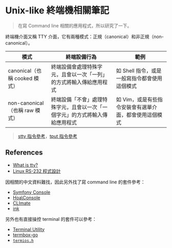 # Unix-like 終端機相關筆記

> 在寫 Command line 相關的應用程式，所以研究了一下。

終端機介面又稱 TTY 介面，它有兩種模式：正規（canonical）和非正規（non-canonical）。

| 模式 | 終端設備行為 | 範例 |
| --- | --- | --- |
| canonical（也稱 cooked 模式） | 終端設備會處理特殊字元，且會以一次「一列」的方式將輸入傳給應用程式 | 如 Shell 指令，或是一般寫指令都會使用這個模式 |
| non-canonical（也稱 raw 模式） | 終端設備「不會」處理特殊字元，且會以一次「一個字元」的方式將輸入傳給應用程式 | 如 Vim，或是有些指令安裝會有選單介面，都會使用這個模式 |

> [stty 指令參考](https://codingstandards.iteye.com/blog/826924)，[tput 指令參考](https://blog.csdn.net/fdipzone/article/details/9993961)

## References

* [What is tty?](https://flykof.pixnet.net/blog/post/24277709-%5B%E8%BD%89%E8%BC%89%E6%95%B4%E7%90%86%5Dwhat-is-tty%3F)
* [Linux RS-232 程式設計](https://blog.xuite.net/uwlib_mud/twblog/108242774-Linux+RS-232+%E7%A8%8B%E5%BC%8F%E8%A8%AD%E8%A8%88)

因相關的中文資料難找，因此另外找了寫 command line 的套件參考：

* [Symfony Console](https://github.com/symfony/Console)
* [Hoa\Console](https://github.com/hoaproject/Console)
* [CLImate](https://github.com/thephpleague/climate)
* [ink](https://github.com/vadimdemedes/ink)

另外也有直接操控 terminal 的套件可以參考：

* [Terminal Utility](https://github.com/php-school/terminal)
* [termbox-go](https://github.com/nsf/termbox-go)
* [`termios.h`](https://github.com/torvalds/linux/blob/master/include/uapi/asm-generic/termios.h)
